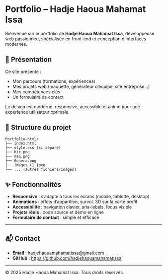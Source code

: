 # Portfolio – Hadje Haoua Mahamat Issa

Bienvenue sur le portfolio de **Hadje Haoua Mahamat Issa**, développeuse web passionnée, spécialisée en front-end et conception d’interfaces modernes.

## 🚀 Présentation

Ce site présente :
- Mon parcours (formations, expériences)
- Mes projets web (maquette, générateur d’équipe, site entreprise…)
- Mes compétences clés
- Un formulaire de contact

Le design est moderne, responsive, accessible et animé pour une expérience utilisateur optimale.


## 📁 Structure du projet

```
Portfolio-html/
├── index.html
├── style.css (si séparé)
├── hir.png
├── maq.png
├── Genera.png
├── images (1.jpeg
└── ... (autres fichiers/images)
```

## ✨ Fonctionnalités

- **Responsive** : s’adapte à tous les écrans (mobile, tablette, desktop)
- **Animations** : effets d’apparition, survol, 3D sur la carte profil
- **Accessibilité** : navigation clavier, aria-labels, focus visible
- **Projets réels** : code source et démo en ligne
- **Formulaire de contact** : simple et efficace
---
## 📬 Contact

- **Email** : hadjehaouamahamatissa@gmail.com
- **GitHub** : https://github.com/hadjehaouamahamatissa

---

© 2025 Hadje Haoua Mahamat Issa. Tous droits réservés.
